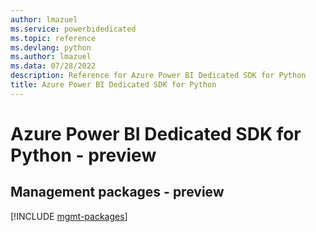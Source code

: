 ```yaml
---
author: lmazuel
ms.service: powerbidedicated
ms.topic: reference
ms.devlang: python
ms.author: lmazuel
ms.data: 07/28/2022
description: Reference for Azure Power BI Dedicated SDK for Python
title: Azure Power BI Dedicated SDK for Python
---
```

# Azure Power BI Dedicated SDK for Python - preview

## Management packages - preview
[!INCLUDE [mgmt-packages](power-bi-dedicated-mgmt-index.md)]